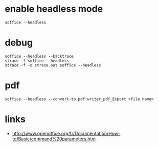 # enable headless mode

    soffice --headless

# debug

    soffice --headless --backtrace
    strace -f soffice --headless
    strace -f -o strace.out soffice --headless

# pdf

    soffice --headless --convert-to pdf:writer_pdf_Export <file name>

# links

* http://www.openoffice.org/fr/Documentation/How-to/Basic/command%20parameters.htm

